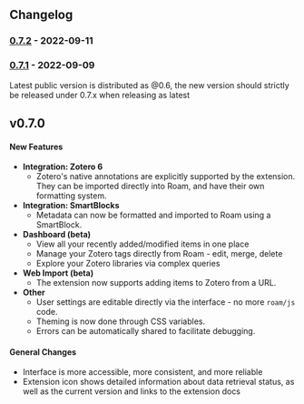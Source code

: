 ## Changelog

### [0.7.2](https://github.com/alixlahuec/zotero-roam/compare/0.7.1...0.7.2) -  2022-09-11 

### [0.7.1](https://github.com/alixlahuec/zotero-roam/compare/0.6.100...0.7.1) -  2022-09-09 

Latest public version is distributed as @0.6, the new version should strictly be released under 0.7.x when releasing as latest

<!-- auto-changelog-above -->
## v0.7.0

#### New Features

- **Integration: Zotero 6**
   + Zotero's native annotations are explicitly supported by the extension. They can be imported directly into Roam, and have their own formatting system.
- **Integration: SmartBlocks**
   + Metadata can now be formatted and imported to Roam using a SmartBlock.
- **Dashboard (beta)**
   + View all your recently added/modified items in one place
   + Manage your Zotero tags directly from Roam - edit, merge, delete
   + Explore your Zotero libraries via complex queries
- **Web Import (beta)**
   + The extension now supports adding items to Zotero from a URL.
- **Other**
   + User settings are editable directly via the interface - no more `roam/js` code.
   + Theming is now done through CSS variables.
   + Errors can be automatically shared to facilitate debugging.

#### General Changes

- Interface is more accessible, more consistent, and more reliable
- Extension icon shows detailed information about data retrieval status, as well as the current version and links to the extension docs